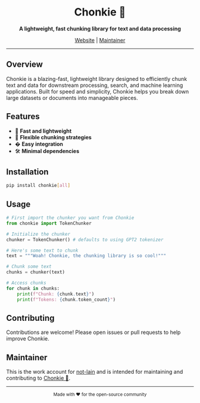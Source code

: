 <div align="center">
	<h1>Chonkie 🦛</h1>
	<p><b>A lightweight, fast chunking library for text and data processing</b></p>
	<a href="https://chonkie.ai/" target="_blank">Website</a> | <a href="https://not-lain.github.io/" target="_blank">Maintainer</a>
</div>

---

## Overview

Chonkie is a blazing-fast, lightweight library designed to efficiently chunk text and data for downstream processing, search, and machine learning applications. Built for speed and simplicity, Chonkie helps you break down large datasets or documents into manageable pieces.

## Features

- 🚀 **Fast and lightweight**
- 🧩 **Flexible chunking strategies**
- � **Easy integration**
- 🛠️ **Minimal dependencies**

## Installation

```bash
pip install chonkie[all]
```

## Usage

```python
# First import the chunker you want from Chonkie 
from chonkie import TokenChunker

# Initialize the chunker
chunker = TokenChunker() # defaults to using GPT2 tokenizer

# Here's some text to chunk
text = """Woah! Chonkie, the chunking library is so cool!"""

# Chunk some text
chunks = chunker(text)

# Access chunks
for chunk in chunks:
    print(f"Chunk: {chunk.text}")
    print(f"Tokens: {chunk.token_count}")

```

## Contributing

Contributions are welcome! Please open issues or pull requests to help improve Chonkie.

## Maintainer

This is the work account for [not-lain](https://github.com/not-lain) and is intended for maintaining and contributing to [Chonkie 🦛](https://chonkie.ai/).

---

<div align="center">
	<sub>Made with ❤️ for the open-source community</sub>
</div>